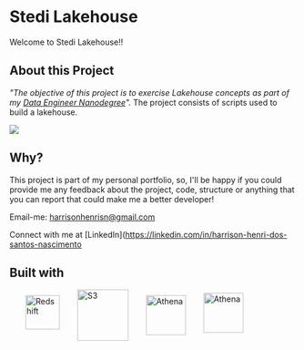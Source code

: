 # Stedi Lakehouse

Welcome to Stedi Lakehouse!!

## About this Project

_"The objective of this project is to exercise Lakehouse concepts as part of my [Data Engineer Nanodegree](https://www.udacity.com/course/data-engineer-nanodegree--nd027?gclid=CjwKCAjwrranBhAEEiwAzbhNtX2u0Cgqf42F_UgP68QhJ381lLzPJXH_MUBvquNKyhMGQZfr34Lh4hoCJKoQAvD_BwE&utm_campaign=19167921312_c_individuals&utm_keyword=udacity%20data%20engineering_e&utm_medium=ads_r&utm_source=gsem_brand&utm_term=143524475719)"._ 
The project consists of scripts used to build a lakehouse.

![](github/star-schema.jpg)

## Why?

This project is part of my personal portfolio, so, I'll be happy if you could provide me any feedback about the project, code, structure or anything that you can report that could make me a better developer!

Email-me: harrisonhenrisn@gmail.com

Connect with me at [LinkedIn](https://linkedin.com/in/harrison-henri-dos-santos-nascimento

## Built with

<div>
<img align="left" alt="Redshift" width="60px" style="margin-left:2em; margin-top:10px" src="https://upload.wikimedia.org/wikipedia/commons/7/73/Amazon-Redshift-Logo.svg" />
<img align="left" alt="S3" width="90px" style="margin-left:2em" src="https://cdn.iconscout.com/icon/free/png-512/free-amazon-s3-2968702-2464706.png?f=avif&w=512" />
<img align="left" alt="Athena" width="70px" style="margin-left:2em; margin-top:10px" src="https://symbols.getvecta.com/stencil_5/0_aws-athena.bb0d0ced14.svg" />
<img align="left" alt="Athena" width="70px" style="margin-left:2em; margin-top:6px" src="https://symbols.getvecta.com/stencil_9/43_aws-glue.ef66031230.svg" />

<br /><br /><br /><br />
</div>